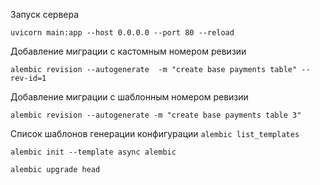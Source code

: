 Запуск сервера

`uvicorn main:app --host 0.0.0.0 --port 80 --reload`

Добавление миграции с кастомным номером ревизии

`alembic revision --autogenerate  -m "create base payments table" --rev-id=1`

Добавление миграции с шаблонным номером ревизии

`alembic revision --autogenerate -m "create base payments table 3"`

Список шаблонов генерации конфигурации
`alembic list_templates`

`alembic init --template async alembic`

`alembic upgrade head`